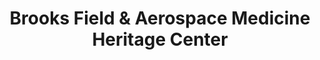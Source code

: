 ---
layout: repo
title: "Brooks Field & Aerospace Medicine Heritage Center"
id: 16947
permalink: repos/16947/
---